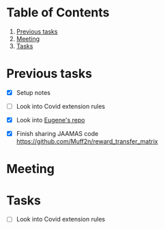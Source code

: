 
# Table of Contents

1.  [Previous tasks](#org718f46d)
2.  [Meeting](#orgea99b0d)
3.  [Tasks](#orgdfa9e03)


<a id="org718f46d"></a>

# Previous tasks

-   [X] Setup notes
-   [ ] Look into Covid extension rules
-   [X] Look into [Eugene's repo](https://github.com/eugenevinitsky/sequential_social_dilemma_games)
-   [X] Finish sharing JAAMAS code <https://github.com/Muff2n/reward_transfer_matrix>


<a id="orgea99b0d"></a>

# Meeting


<a id="orgdfa9e03"></a>

# Tasks

-   [ ] Look into Covid extension rules

